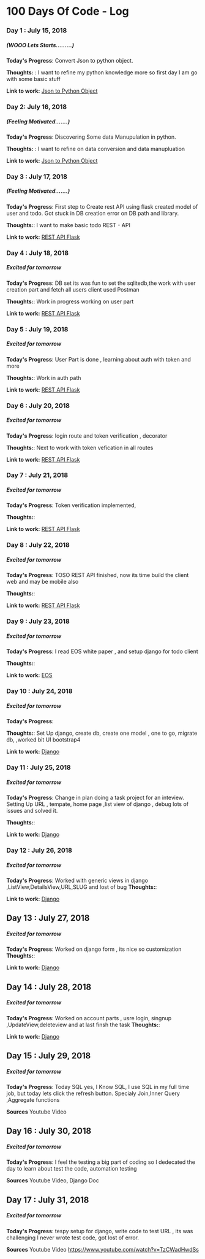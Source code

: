 # 100 Days Of Code - Log

### Day 1 : July 15, 2018 
##### (WOOO Lets Starts.........)

**Today's Progress**: Convert Json to python object.

**Thoughts:** : I want to refine my python knowledge more so first day I am go with some basic stuff 

**Link to work:** [Json to Python Object](https://github.com/asutosh05/JsonToPythonObject)


### Day 2: July 16, 2018 
##### (Feeling Motivated.......)

**Today's Progress**: Discovering Some data Manupulation in python.

**Thoughts:** : I want to refine on data conversion and data manupluation

**Link to work:** [Json to Python Object](https://github.com/asutosh05/JsonToPythonObject)


### Day 3 : July 17, 2018 
##### (Feeling Motivated.......)

**Today's Progress**: First step to Create rest API using flask created model of user and todo. Got stuck in DB creation error on DB path and library.

**Thoughts:**: I want to make basic todo REST - API

**Link to work:** [REST API Flask](https://github.com/asutosh05/rest-api-python-flask)

### Day 4 : July 18, 2018 
##### Excited for tomorrow

**Today's Progress**: DB set its was fun to set the sqlitedb,the work with user creation part and fetch all users client used Postman

**Thoughts:**: Work in progress working on user part

**Link to work:** [REST API Flask](https://github.com/asutosh05/rest-api-python-flask)

### Day 5 : July 19, 2018 
##### Excited for tomorrow

**Today's Progress**: User Part is done , learning about auth with token and more 

**Thoughts:**: Work in auth path

**Link to work:** [REST API Flask](https://github.com/asutosh05/rest-api-python-flask)

### Day 6 : July 20, 2018 
##### Excited for tomorrow

**Today's Progress**: login route and token verification , decorator

**Thoughts:**: Next to work with token vefication in all routes

**Link to work:** [REST API Flask](https://github.com/asutosh05/rest-api-python-flask)

### Day 7 : July 21, 2018 
##### Excited for tomorrow

**Today's Progress**: Token verification implemented, 

**Thoughts:**: 

**Link to work:** [REST API Flask](https://github.com/asutosh05/rest-api-python-flask)


### Day 8 : July 22, 2018 
##### Excited for tomorrow

**Today's Progress**: TOSO REST API finished, now its time build the client web and may be mobile also

**Thoughts:**: 

**Link to work:** [REST API Flask](https://github.com/asutosh05/rest-api-python-flask)

### Day 9 : July 23, 2018 
##### Excited for tomorrow

**Today's Progress**:  I read EOS white paper , and setup django for todo client

**Thoughts:**: 

**Link to work:** [EOS](https://gist.github.com/asutosh05/f09ab0c41a96fa18248cc534d059daad)

### Day 10 : July 24, 2018 
##### Excited for tomorrow

**Today's Progress**: 

**Thoughts:**: Set Up django, create db, create one model , one to go, migrate db, ,worked bit UI bootstrap4

**Link to work:** [Django](https://github.com/asutosh05/muvi-task)

### Day 11 : July 25, 2018 
##### Excited for tomorrow

**Today's Progress**:  Change in plan doing a task project for an inteview.
Setting Up URL , tempate, home page ,list view of django , debug lots of issues and solved it.

**Thoughts:**: 

**Link to work:** [Django](https://github.com/asutosh05/muvi-task)


### Day 12 : July 26, 2018 
##### Excited for tomorrow

**Today's Progress**:  Worked with generic views in django ,ListView,DetailsView,URL,SLUG and lost of bug
**Thoughts:**: 

**Link to work:** [Django](https://github.com/asutosh05/muvi-task)

## Day 13 : July 27, 2018 
##### Excited for tomorrow

**Today's Progress**: Worked on django form , its nice so customization 
**Thoughts:**: 

**Link to work:** [Django](https://github.com/asutosh05/muvi-task)

## Day 14 : July 28, 2018 
##### Excited for tomorrow

**Today's Progress**: Worked on account parts , usre login, singnup ,UpdateView,deleteview and at last finsh the task
**Thoughts:**: 

**Link to work:** [Django](https://github.com/asutosh05/muvi-task)

## Day 15 : July 29, 2018 
##### Excited for tomorrow

**Today's Progress**: Today SQL yes, I Know SQL, I use SQL in my full time job, but today lets click the refresh button.
                    Specialy Join,Inner Query ,Aggregate functions

**Sources** Youtube Video

## Day 16 : July 30, 2018 
##### Excited for tomorrow

**Today's Progress**: I feel the testing a big part of coding so I dedecated the day to learn about test the code, automation testing 

**Sources** Youtube Video, Django Doc

## Day 17 : July 31, 2018 
##### Excited for tomorrow

**Today's Progress**: tespy setup for django, write code to test URL , its was  challenging I never wrote test code, got lost of error.

**Sources** Youtube Video https://www.youtube.com/watch?v=TzCWadHwdSs
